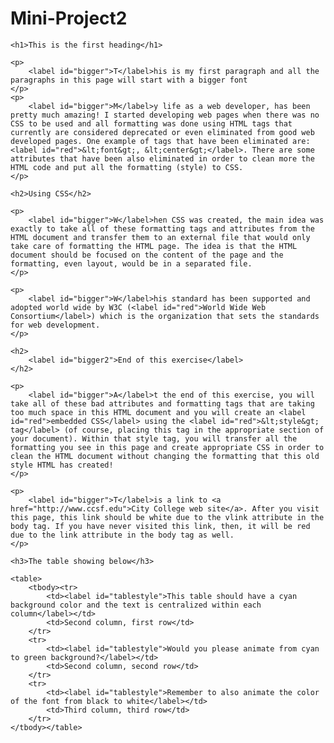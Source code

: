 # Mini-Project2

<head>
	<meta charset="utf-8">
	<meta name="description" content="Mini Project 2 for the CNIT-132 class">
  	<meta name="keywords" content="HTML and CSS">
	<title>Mini Project 2</title>
	<link rel="stylesheet" type="text/css" href="miniproject2.css">
</head>

<body>

	<h1>This is the first heading</h1>

	<p>
		<label id="bigger">T</label>his is my first paragraph and all the paragraphs in this page will start with a bigger font
	</p>
	<p>
		<label id="bigger">M</label>y life as a web developer, has been pretty much amazing! I started developing web pages when there was no CSS to be used and all formatting was done using HTML tags that currently are considered deprecated or even eliminated from good web developed pages. One example of tags that have been eliminated are:<label id="red">&lt;font&gt;, &lt;center&gt;</label>. There are some attributes that have been also eliminated in order to clean more the HTML code and put all the formatting (style) to CSS.
	</p>

	<h2>Using CSS</h2>

	<p>
		<label id="bigger">W</label>hen CSS was created, the main idea was exactly to take all of these formatting tags and attributes from the HTML document and transfer them to an external file that would only take care of formatting the HTML page. The idea is that the HTML document should be focused on the content of the page and the formatting, even layout, would be in a separated file.
	</p>

	<p>
		<label id="bigger">W</label>his standard has been supported and adopted world wide by W3C (<label id="red">World Wide Web Consortium</label>) which is the organization that sets the standards for web development.
	</p>

	<h2>
		<label id="bigger2">End of this exercise</label>
	</h2>

	<p>
		<label id="bigger">A</label>t the end of this exercise, you will take all of these bad attributes and formatting tags that are taking too much space in this HTML document and you will create an <label id="red">embedded CSS</label> using the <label id="red">&lt;style&gt; tag</label> (of course, placing this tag in the appropriate section of your document). Within that style tag, you will transfer all the formatting you see in this page and create appropriate CSS in order to clean the HTML document without changing the formatting that this old style HTML has created!
	</p>

	<p>
		<label id="bigger">T</label>is a link to <a href="http://www.ccsf.edu">City College web site</a>. After you visit this page, this link should be white due to the vlink attribute in the body tag. If you have never visited this link, then, it will be red due to the link attribute in the body tag as well.
	</p>

	<h3>The table showing below</h3>

	<table>
		<tbody><tr>
			<td><label id="tablestyle">This table should have a cyan background color and the text is centralized within each column</label></td>
			<td>Second column, first row</td>
		</tr>
		<tr>
			<td><label id="tablestyle">Would you please animate from cyan to green background?</label></td>
			<td>Second column, second row</td>
		</tr>
		<tr>
			<td><label id="tablestyle">Remember to also animate the color of the font from black to white</label></td>
			<td>Third column, third row</td>
		</tr>
	</tbody></table>



</body>
